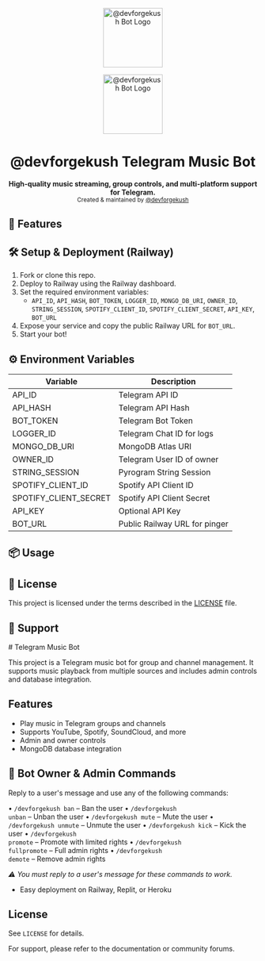 <p align="center">
	<img src="https://raw.githubusercontent.com/devforgekush/musicbot-/main/Audify/assets/play_icons.png" width="120" alt="@devforgekush Bot Logo" />
</p>

<p align="center">
	<img src="https://raw.githubusercontent.com/devforgekush/musicbot-/main/Audify/assets/play_icons.png" width="120" alt="@devforgekush Bot Logo" />
</p>

<h1 align="center">@devforgekush Telegram Music Bot</h1>

<p align="center">
	<b>High-quality music streaming, group controls, and multi-platform support for Telegram.</b><br>
	<sub>Created & maintained by <a href="https://github.com/devforgekush">@devforgekush</a></sub>
</p>


## 🚀 Features

## 🛠️ Setup & Deployment (Railway)
1. Fork or clone this repo.
2. Deploy to Railway using the Railway dashboard.
3. Set the required environment variables:
	 - `API_ID`, `API_HASH`, `BOT_TOKEN`, `LOGGER_ID`, `MONGO_DB_URI`, `OWNER_ID`, `STRING_SESSION`, `SPOTIFY_CLIENT_ID`, `SPOTIFY_CLIENT_SECRET`, `API_KEY`, `BOT_URL`
4. Expose your service and copy the public Railway URL for `BOT_URL`.
5. Start your bot!

## ⚙️ Environment Variables
| Variable              | Description                       |
|----------------------|-----------------------------------|
| API_ID               | Telegram API ID                   |
| API_HASH             | Telegram API Hash                 |
| BOT_TOKEN            | Telegram Bot Token                |
| LOGGER_ID            | Telegram Chat ID for logs         |
| MONGO_DB_URI         | MongoDB Atlas URI                 |
| OWNER_ID             | Telegram User ID of owner         |
| STRING_SESSION       | Pyrogram String Session           |
| SPOTIFY_CLIENT_ID    | Spotify API Client ID             |
| SPOTIFY_CLIENT_SECRET| Spotify API Client Secret         |
| API_KEY              | Optional API Key                  |
| BOT_URL              | Public Railway URL for pinger     |

## 📦 Usage

## 📄 License
This project is licensed under the terms described in the [LICENSE](LICENSE) file.

## 💬 Support


<p align="center">
</p>
# Telegram Music Bot

This project is a Telegram music bot for group and channel management. It supports music playback from multiple sources and includes admin controls and database integration.

## Features
- Play music in Telegram groups and channels
- Supports YouTube, Spotify, SoundCloud, and more
- Admin and owner controls
- MongoDB database integration

## 👑 Bot Owner & Admin Commands

Reply to a user's message and use any of the following commands:

• <code>/devforgekush ban</code> – Ban the user
• <code>/devforgekush unban</code> – Unban the user
• <code>/devforgekush mute</code> – Mute the user
• <code>/devforgekush unmute</code> – Unmute the user
• <code>/devforgekush kick</code> – Kick the user
• <code>/devforgekush promote</code> – Promote with limited rights
• <code>/devforgekush fullpromote</code> – Full admin rights
• <code>/devforgekush demote</code> – Remove admin rights

<i>⚠️ You must reply to a user's message for these commands to work.</i>
- Easy deployment on Railway, Replit, or Heroku

## License
See `LICENSE` for details.

For support, please refer to the documentation or community forums.
